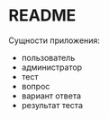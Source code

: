 # README

Сущности приложения:
- пользователь
- администратор
- тест
- вопрос
- вариант ответа
- результат теста
